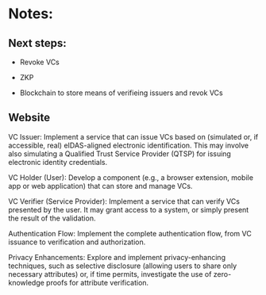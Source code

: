 # Notes: 

## Next steps:

 * Revoke VCs

 * ZKP

 * Blockchain to store means of verifieing issuers and revok VCs


## Website

VC Issuer: Implement a service that can issue VCs based on (simulated or, if accessible, real) eIDAS-aligned electronic identification. This may involve also simulating a Qualified Trust Service Provider (QTSP) for issuing electronic identity credentials. 

VC Holder (User): Develop a component (e.g., a browser extension, mobile app or web application) that can store and manage VCs. 

VC Verifier (Service Provider): Implement a service that can verify VCs presented by the user. It may grant access to a system, or simply present the result of the validation. 

Authentication Flow: Implement the complete authentication flow, from VC issuance to verification and authorization. 

Privacy Enhancements: Explore and implement privacy-enhancing techniques, such as selective disclosure (allowing users to share only necessary attributes) or, if time permits, investigate the use of zero-knowledge proofs for attribute verification.
